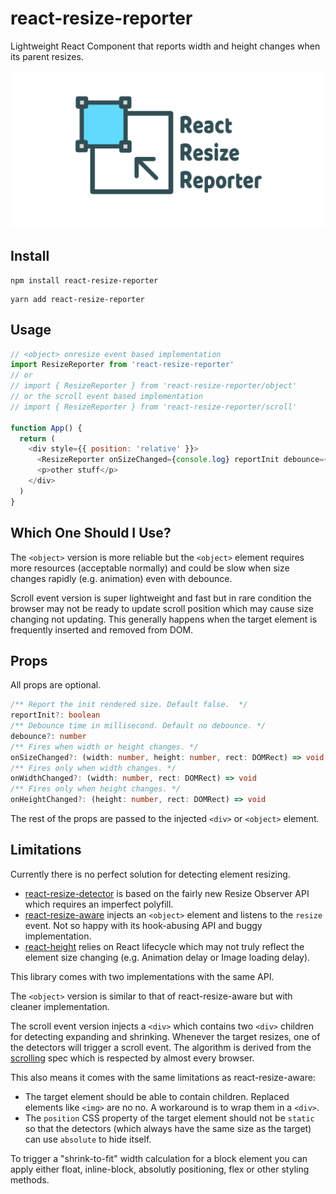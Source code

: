 # react-resize-reporter

Lightweight React Component that reports width and height changes when its parent resizes.

![react-resize-reporter](./assets/react-resize-reporter.png)

## Install

```
npm install react-resize-reporter
```

```
yarn add react-resize-reporter
```

## Usage

```javascript
// <object> onresize event based implementation
import ResizeReporter from 'react-resize-reporter'
// or
// import { ResizeReporter } from 'react-resize-reporter/object'
// or the scroll event based implementation
// import { ResizeReporter } from 'react-resize-reporter/scroll'

function App() {
  return (
    <div style={{ position: 'relative' }}>
      <ResizeReporter onSizeChanged={console.log} reportInit debounce={1000} />
      <p>other stuff</p>
    </div>
  )
}
```

## Which One Should I Use?

The `<object>` version is more reliable but the `<object>` element requires more resources (acceptable normally) and could be slow when size changes rapidly (e.g. animation) even with debounce.

Scroll event version is super lightweight and fast but in rare condition the browser may not be ready to update scroll position which may cause size changing not updating. This generally happens when the target element is frequently inserted and removed from DOM.

## Props

All props are optional.

```typescript
/** Report the init rendered size. Default false.  */
reportInit?: boolean
/** Debounce time in millisecond. Default no debounce. */
debounce?: number
/** Fires when width or height changes. */
onSizeChanged?: (width: number, height: number, rect: DOMRect) => void
/** Fires only when width changes. */
onWidthChanged?: (width: number, rect: DOMRect) => void
/** Fires only when height changes. */
onHeightChanged?: (height: number, rect: DOMRect) => void
```

The rest of the props are passed to the injected `<div>` or `<object>` element.

## Limitations

Currently there is no perfect solution for detecting element resizing.

- [react-resize-detector](https://github.com/maslianok/react-resize-detector) is based on the fairly new Resize Observer API which requires an imperfect polyfill.
- [react-resize-aware](https://github.com/FezVrasta/react-resize-aware) injects an `<object>` element and listens to the `resize` event. Not so happy with its hook-abusing API and buggy implementation.
- [react-height](https://github.com/nkbt/react-height) relies on React lifecycle which may not truly reflect the element size changing (e.g. Animation delay or Image loading delay).

This library comes with two implementations with the same API.

The `<object>` version is similar to that of react-resize-aware but with cleaner implementation.

The scroll event version injects a `<div>` which contains two `<div>` children for detecting expanding and shrinking. Whenever the target resizes, one of the detectors will trigger a scroll event. The algorithm is derived from the [scrolling](https://www.w3.org/TR/cssom-view-1/#scroll-an-element) spec which is respected by almost every browser.

This also means it comes with the same limitations as react-resize-aware:

- The target element should be able to contain children. Replaced elements like `<img>` are no no. A workaround is to wrap them in a `<div>`.
- The `position` CSS property of the target element should not be `static` so that the detectors (which always have the same size as the target) can use `absolute` to hide itself.

To trigger a "shrink-to-fit" width calculation for a block element you can apply either float, inline-block, absolutly positioning, flex or other styling methods.
